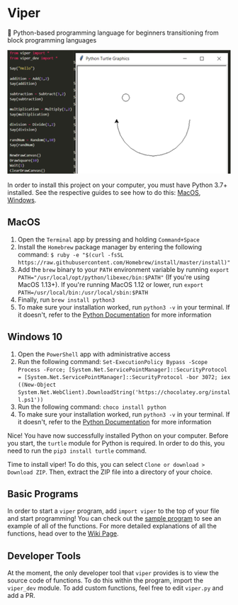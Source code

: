 # Viper
🚀 Python-based programming language for beginners transitioning from block programming languages

![](./assets/ss.png)

In order to install this project on your computer, you must have Python 3.7+ installed. See the respective guides to see how to do this: [MacOS](#macos), [Windows](#windows10).

## MacOS
1. Open the `Terminal` app by pressing and holding `Command+Space`
2. Install the `Homebrew` package manager by entering the following command: `$ ruby -e "$(curl -fsSL https://raw.githubusercontent.com/Homebrew/install/master/install)"`
3. Add the `brew` binary to your `PATH` environment variable by running `export PATH="/usr/local/opt/python/libexec/bin:$PATH"` (If you're using MacOS 1.13+). If you're running MacOS 1.12 or lower, run `export PATH=/usr/local/bin:/usr/local/sbin:$PATH`
4. Finally, run `brew install python3`
5. To make sure your installation worked, run `python3 -v` in your terminal. If it doesn't, refer to the [Python Documentation](https://docs.python-guide.org/starting/install3/osx/) for more information

## Windows 10
1. Open the `PowerShell` app with administrative access
2. Run the following command: `Set-ExecutionPolicy Bypass -Scope Process -Force; [System.Net.ServicePointManager]::SecurityProtocol = [System.Net.ServicePointManager]::SecurityProtocol -bor 3072; iex ((New-Object System.Net.WebClient).DownloadString('https://chocolatey.org/install.ps1'))`
3. Run the following command: `choco install python`
4. To make sure your installation worked, run `python3 -v` in your terminal. If it doesn't, refer to the [Python Documentation](https://docs.python-guide.org/starting/install3/win/) for more information

Nice! You have now successfully installed Python on your computer. Before you start, the `turtle` module for Python is required. In order to do this, you need to run the `pip3 install turtle` command.

Time to install viper! To do this, you can select `Clone or download > Download ZIP`. Then, extract the ZIP file into a directory of your choice.

## Basic Programs
In order to start a `viper` program, add `import viper` to the top of your file and start programming! You can check out the [sample program](https://github.com/safinsingh/viper/blob/master/sample_program.py) to see an example of all of the functions. For more detailed explanations of all the functions, head over to the [Wiki Page](https://github.com/safinsingh/viper/wiki).

## Developer Tools
At the moment, the only developer tool that `viper` provides is to view the source code of functions. To do this within the program, import the `viper_dev` module. To add custom functions, feel free to edit `viper.py` and add a PR.
